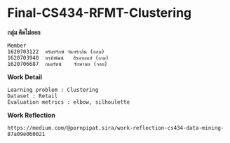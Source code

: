 # Final-CS434-RFMT-Clustering
**กลุ่ม คิดไม่ออก**
```
Member
1620703122	ศรันย์รักษ์	จันทร์กลิ่น (ออม)
1620703940	พรพิพัฒน์	สิรมานนท์ (เกม)
1620706687	กมลรัตน์	รักษาพล (จอย)
```
**Work Detail**
```
Learning problem : Clustering
Dataset : Retail
Evaluation metrics : elbow, silhoulette
```
**Work Reflection**
```
https://medium.com/@pornpipat.sira/work-reflection-cs434-data-mining-87a09e060021
```
